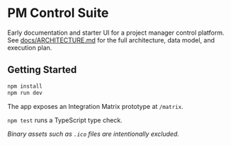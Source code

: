 # PM Control Suite

Early documentation and starter UI for a project manager control platform. See [docs/ARCHITECTURE.md](docs/ARCHITECTURE.md) for the full architecture, data model, and execution plan.

## Getting Started

```bash
npm install
npm run dev
```

The app exposes an Integration Matrix prototype at `/matrix`.

`npm test` runs a TypeScript type check.

*Binary assets such as `.ico` files are intentionally excluded.*
